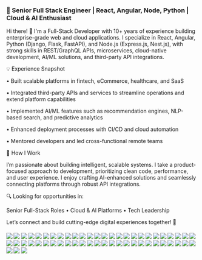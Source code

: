 ### 🚀 Senior Full Stack Engineer | React, Angular, Node, Python | Cloud & AI Enthusiast

Hi there! 👋 I'm a Full-Stack Developer with 10+ years of experience building enterprise-grade web and cloud applications. I specialize in React, Angular, Python (Django, Flask, FastAPI), and Node.js (Express.js, Nest.js), with strong skills in REST/GraphQL APIs, microservices, cloud-native development, AI/ML solutions, and third-party API integrations.

💡 Experience Snapshot

• Built scalable platforms in fintech, eCommerce, healthcare, and SaaS

• Integrated third-party APIs and services to streamline operations and extend platform capabilities

• Implemented AI/ML features such as recommendation engines, NLP-based search, and predictive analytics

• Enhanced deployment processes with CI/CD and cloud automation

• Mentored developers and led cross-functional remote teams

🧠 How I Work

I’m passionate about building intelligent, scalable systems. I take a product-focused approach to development, prioritizing clean code, performance, and user experience. I enjoy crafting AI-enhanced solutions and seamlessly connecting platforms through robust API integrations.

🔍 Looking for opportunities in:

Senior Full-Stack Roles • Cloud & AI Platforms • Tech Leadership

Let’s connect and build cutting-edge digital experiences together! 🤝

####      ![](https://img.shields.io/badge/React-red) ![](https://img.shields.io/badge/Next-red) ![](https://img.shields.io/badge/Angular-red) ![](https://img.shields.io/badge/Vue-red) ![](https://img.shields.io/badge/TypeScript-red) ![](https://img.shields.io/badge/JavaScript-red) ![](https://img.shields.io/badge/TailwindCSS-red) ![](https://img.shields.io/badge/SASS-red) ![](https://img.shields.io/badge/Django-green) ![](https://img.shields.io/badge/Flask-green) ![](https://img.shields.io/badge/FastAPI-green) ![](https://img.shields.io/badge/DjangoRESTFramework-green) ![](https://img.shields.io/badge/FlaskRESTful-green) ![](https://img.shields.io/badge/Celery-green) ![](https://img.shields.io/badge/SQLAlchemy-green) ![](https://img.shields.io/badge/Node-green) ![](https://img.shields.io/badge/Express-green) ![](https://img.shields.io/badge/Nest-green) ![](https://img.shields.io/badge/RESTfulAPI-green) ![](https://img.shields.io/badge/GraphQL-green) ![](https://img.shields.io/badge/TensorFlow-blue) ![](https://img.shields.io/badge/PyTorch-blue) ![](https://img.shields.io/badge/Keras-blue) ![](https://img.shields.io/badge/ScikitLearn-blue) ![](https://img.shields.io/badge/Pandas-blue) ![](https://img.shields.io/badge/NumPy-blue) ![](https://img.shields.io/badge/SpaCy-blue) ![](https://img.shields.io/badge/NLTK-blue) ![](https://img.shields.io/badge/OpenCV-blue) ![](https://img.shields.io/badge/MoviePy-blue) ![](https://img.shields.io/badge/NLP-blue) ![](https://img.shields.io/badge/LangChain-blue) ![](https://img.shields.io/badge/RAG-blue) ![](https://img.shields.io/badge/Pytest-brown) ![](https://img.shields.io/badge/Jest-brown) ![](https://img.shields.io/badge/Mocha-brown) ![](https://img.shields.io/badge/Cypress-brown) ![](https://img.shields.io/badge/Selenium-brown) ![](https://img.shields.io/badge/Supertest-brown) ![](https://img.shields.io/badge/AWS-pink) ![](https://img.shields.io/badge/Azure-pink) ![](https://img.shields.io/badge/GCP-pink) ![](https://img.shields.io/badge/Docker-pink) ![](https://img.shields.io/badge/Kubernetes-pink) ![](https://img.shields.io/badge/Jenkins-pink) ![](https://img.shields.io/badge/Terraform-pink) ![](https://img.shields.io/badge/CI/CD-pink) ![](https://img.shields.io/badge/WebSocket-gray) ![](https://img.shields.io/badge/JWT-gray) ![](https://img.shields.io/badge/0Auth-gray) ![](https://img.shields.io/badge/Firebase-gray) ![](https://img.shields.io/badge/Swagger/OpenAPI-gray) ![](https://img.shields.io/badge/Elasticsearch-gray) ![](https://img.shields.io/badge/SEO-gray) ![](https://img.shields.io/badge/LLMs-gray)

<!-- <img align="left" height="150px" src="https://github-readme-stats.vercel.app/api?username=0xCodeFuture&show_icons=true&count_private=true&theme=algolia"/>
<img align="right" height="150px" src="https://github-readme-stats.vercel.app/api/top-langs/?username=0xCodeFuture&layout=compact&theme=algolia&count_private=true" /> -->
<br/>  
